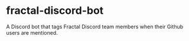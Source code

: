 # fractal-discord-bot
A Discord bot that tags Fractal Discord team members when their Github users are mentioned.
